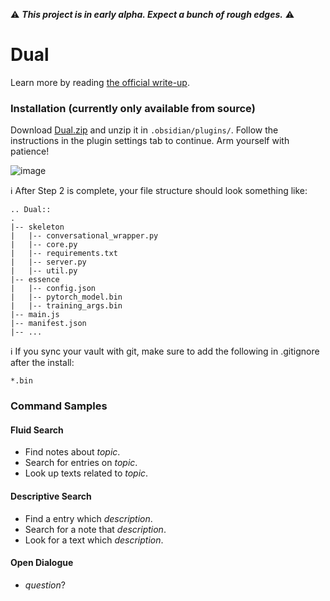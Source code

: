 :warning: ***This project is in early alpha. Expect a bunch of rough edges.*** :warning:

# Dual
Learn more by reading [the official write-up](https://paulbricman.com/thoughtware/dual).

### Installation (currently only available from source)
Download [Dual.zip](https://github.com/Psionica/Dual/releases/download/v0.1.1/Dual.zip) and unzip it in `.obsidian/plugins/`. Follow the instructions in the plugin settings tab to continue. Arm yourself with patience!

![image](https://user-images.githubusercontent.com/20104026/115115351-bb3d3f80-9f9c-11eb-92fe-ff922a601826.png)

ℹ️ After Step 2 is complete, your file structure should look something like:
```
.. Dual::
.
|-- skeleton
|   |-- conversational_wrapper.py
|   |-- core.py
|   |-- requirements.txt
|   |-- server.py
|   |-- util.py
|-- essence
|   |-- config.json
|   |-- pytorch_model.bin
|   |-- training_args.bin
|-- main.js
|-- manifest.json
|-- ...
```

ℹ️ If you sync your vault with git, make sure to add the following in .gitignore after the install:
```
*.bin
```

### Command Samples
#### Fluid Search
- Find notes about _topic_.
- Search for entries on _topic_.
- Look up texts related to _topic_.

#### Descriptive Search
- Find a entry which _description_.
- Search for a note that _description_.
- Look for a text which _description_.

#### Open Dialogue
- _question_?
